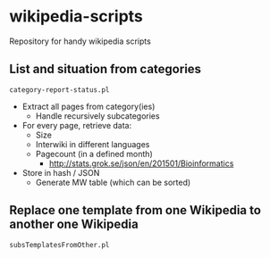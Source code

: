 # wikipedia-scripts
Repository for handy wikipedia scripts

## List and situation from categories

    category-report-status.pl

* Extract all pages from category(ies)
	* Handle recursively subcategories
* For every page, retrieve data:
	* Size
	* Interwiki in different languages
	* Pagecount (in a defined month)
		* http://stats.grok.se/json/en/201501/Bioinformatics
* Store in hash / JSON
	* Generate MW table (which can be sorted) 

## Replace one template from one Wikipedia to another one Wikipedia

    subsTemplatesFromOther.pl
